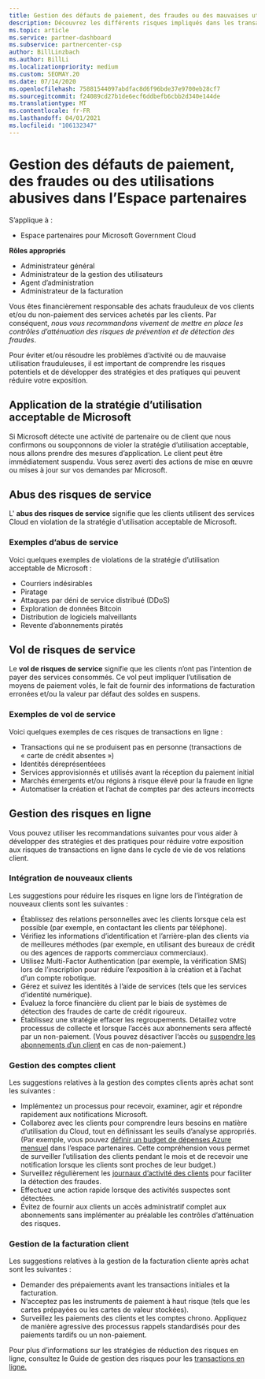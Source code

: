 ```yaml
---
title: Gestion des défauts de paiement, des fraudes ou des mauvaises utilisations
description: Découvrez les différents risques impliqués dans les transactions en ligne et les meilleures pratiques pour gérer et atténuer ces risques dans l’espace partenaires.
ms.topic: article
ms.service: partner-dashboard
ms.subservice: partnercenter-csp
author: BillLinzbach
ms.author: BillLi
ms.localizationpriority: medium
ms.custom: SEOMAY.20
ms.date: 07/14/2020
ms.openlocfilehash: 75881544097abdfac8d6f96bde37e9700eb28cf7
ms.sourcegitcommit: f24089cd27b1de6ecf6ddbefb6cbb2d340e144de
ms.translationtype: MT
ms.contentlocale: fr-FR
ms.lasthandoff: 04/01/2021
ms.locfileid: "106132347"
---
```

# <a name="managing-non-payment-fraud-or-misuse-in-partner-center"></a>Gestion des défauts de paiement, des fraudes ou des utilisations abusives dans l’Espace partenaires

S’applique à :

- Espace partenaires pour Microsoft Government Cloud

**Rôles appropriés**

- Administrateur général
- Administrateur de la gestion des utilisateurs
- Agent d’administration
- Administrateur de la facturation

Vous êtes financièrement responsable des achats frauduleux de vos clients et/ou du non-paiement des services achetés par les clients. Par conséquent, *nous vous recommandons vivement de mettre en place les contrôles d’atténuation des risques de prévention et de détection des fraudes*.

Pour éviter et/ou résoudre les problèmes d’activité ou de mauvaise utilisation frauduleuses, il est important de comprendre les risques potentiels et de développer des stratégies et des pratiques qui peuvent réduire votre exposition.

## <a name="enforcement-of-microsoft-acceptable-use-policy"></a>Application de la stratégie d’utilisation acceptable de Microsoft

Si Microsoft détecte une activité de partenaire ou de client que nous confirmons ou soupçonnons de violer la stratégie d’utilisation acceptable, nous allons prendre des mesures d’application. Le client peut être immédiatement suspendu. Vous serez averti des actions de mise en œuvre ou mises à jour sur vos demandes par Microsoft.

## <a name="abuse-of-service-risks"></a>Abus des risques de service

L' **abus des risques de service** signifie que les clients utilisent des services Cloud en violation de la stratégie d’utilisation acceptable de Microsoft.

### <a name="examples-of-abuse-of-service"></a>Exemples d’abus de service

Voici quelques exemples de violations de la stratégie d’utilisation acceptable de Microsoft :

- Courriers indésirables
- Piratage
- Attaques par déni de service distribué (DDoS)
- Exploration de données Bitcoin
- Distribution de logiciels malveillants
- Revente d’abonnements piratés

## <a name="theft-of-service-risks"></a>Vol de risques de service

Le **vol de risques de service** signifie que les clients n’ont pas l’intention de payer des services consommés. Ce vol peut impliquer l’utilisation de moyens de paiement volés, le fait de fournir des informations de facturation erronées et/ou la valeur par défaut des soldes en suspens.

### <a name="examples-of-service-theft"></a>Exemples de vol de service

Voici quelques exemples de ces risques de transactions en ligne :

- Transactions qui ne se produisent pas en personne (transactions de « carte de crédit absentes »)
- Identités déreprésentéees
- Services approvisionnés et utilisés avant la réception du paiement initial
- Marchés émergents et/ou régions à risque élevé pour la fraude en ligne
- Automatiser la création et l’achat de comptes par des acteurs incorrects

## <a name="managing-online-risk"></a>Gestion des risques en ligne

Vous pouvez utiliser les recommandations suivantes pour vous aider à développer des stratégies et des pratiques pour réduire votre exposition aux risques de transactions en ligne dans le cycle de vie de vos relations client.

### <a name="onboarding-new-customers"></a>Intégration de nouveaux clients

Les suggestions pour réduire les risques en ligne lors de l’intégration de nouveaux clients sont les suivantes :

- Établissez des relations personnelles avec les clients lorsque cela est possible (par exemple, en contactant les clients par téléphone).
- Vérifiez les informations d’identification et l’arrière-plan des clients via de meilleures méthodes (par exemple, en utilisant des bureaux de crédit ou des agences de rapports commerciaux commerciaux).
- Utilisez Multi-Factor Authentication (par exemple, la vérification SMS) lors de l’inscription pour réduire l’exposition à la création et à l’achat d’un compte robotique.
- Gérez et suivez les identités à l’aide de services (tels que les services d’identité numérique).
- Évaluez la force financière du client par le biais de systèmes de détection des fraudes de carte de crédit rigoureux.
- Établissez une stratégie effacer les regroupements. Détaillez votre processus de collecte et lorsque l’accès aux abonnements sera affecté par un non-paiement. (Vous pouvez désactiver l’accès ou [suspendre les abonnements d’un client](create-a-new-subscription.md#suspend-a-subscription) en cas de non-paiement.)

### <a name="managing-customer-accounts"></a>Gestion des comptes client

Les suggestions relatives à la gestion des comptes clients après achat sont les suivantes :

- Implémentez un processus pour recevoir, examiner, agir et répondre rapidement aux notifications Microsoft.
- Collaborez avec les clients pour comprendre leurs besoins en matière d’utilisation du Cloud, tout en définissant les seuils d’analyse appropriés. (Par exemple, vous pouvez [définir un budget de dépenses Azure mensuel](set-an-azure-spending-budget-for-your-customers.md) dans l’espace partenaires. Cette compréhension vous permet de surveiller l’utilisation des clients pendant le mois et de recevoir une notification lorsque les clients sont proches de leur budget.)
- Surveillez régulièrement les [journaux d’activité des clients](activity-logs.md) pour faciliter la détection des fraudes.
- Effectuez une action rapide lorsque des activités suspectes sont détectées.
- Évitez de fournir aux clients un accès administratif complet aux abonnements sans implémenter au préalable les contrôles d’atténuation des risques.

### <a name="managing-customer-billing"></a>Gestion de la facturation client

Les suggestions relatives à la gestion de la facturation cliente après achat sont les suivantes :

- Demander des prépaiements avant les transactions initiales et la facturation.
- N’acceptez pas les instruments de paiement à haut risque (tels que les cartes prépayées ou les cartes de valeur stockées).
- Surveillez les paiements des clients et les comptes chrono. Appliquez de manière agressive des processus rappels standardisés pour des paiements tardifs ou un non-paiement.

Pour plus d’informations sur les stratégies de réduction des risques en ligne, consultez le Guide de gestion des risques pour les [transactions en ligne.](https://query.prod.cms.rt.microsoft.com/cms/api/am/binary/RE4Bhtt)
